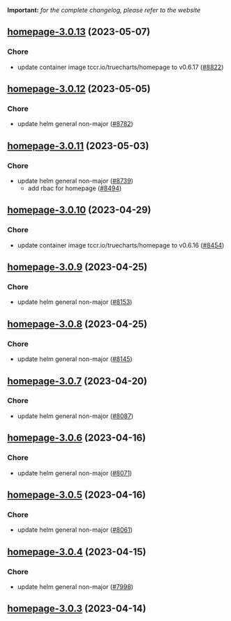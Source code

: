 **Important:**
*for the complete changelog, please refer to the website*




## [homepage-3.0.13](https://github.com/truecharts/charts/compare/homepage-3.0.12...homepage-3.0.13) (2023-05-07)

### Chore

- update container image tccr.io/truecharts/homepage to v0.6.17 ([#8822](https://github.com/truecharts/charts/issues/8822))
  
  


## [homepage-3.0.12](https://github.com/truecharts/charts/compare/homepage-3.0.11...homepage-3.0.12) (2023-05-05)

### Chore

- update helm general non-major ([#8782](https://github.com/truecharts/charts/issues/8782))
  
  


## [homepage-3.0.11](https://github.com/truecharts/charts/compare/homepage-3.0.10...homepage-3.0.11) (2023-05-03)

### Chore

- update helm general non-major ([#8739](https://github.com/truecharts/charts/issues/8739))
  - add rbac for homepage ([#8494](https://github.com/truecharts/charts/issues/8494))
  
  


## [homepage-3.0.10](https://github.com/truecharts/charts/compare/homepage-3.0.9...homepage-3.0.10) (2023-04-29)

### Chore

- update container image tccr.io/truecharts/homepage to v0.6.16 ([#8454](https://github.com/truecharts/charts/issues/8454))
  
  


## [homepage-3.0.9](https://github.com/truecharts/charts/compare/homepage-3.0.8...homepage-3.0.9) (2023-04-25)

### Chore

- update helm general non-major ([#8153](https://github.com/truecharts/charts/issues/8153))
  
  


## [homepage-3.0.8](https://github.com/truecharts/charts/compare/homepage-3.0.7...homepage-3.0.8) (2023-04-25)

### Chore

- update helm general non-major ([#8145](https://github.com/truecharts/charts/issues/8145))
  
  


## [homepage-3.0.7](https://github.com/truecharts/charts/compare/homepage-3.0.6...homepage-3.0.7) (2023-04-20)

### Chore

- update helm general non-major ([#8087](https://github.com/truecharts/charts/issues/8087))
  
  


## [homepage-3.0.6](https://github.com/truecharts/charts/compare/homepage-3.0.5...homepage-3.0.6) (2023-04-16)

### Chore

- update helm general non-major ([#8071](https://github.com/truecharts/charts/issues/8071))
  
  


## [homepage-3.0.5](https://github.com/truecharts/charts/compare/homepage-3.0.4...homepage-3.0.5) (2023-04-16)

### Chore

- update helm general non-major ([#8061](https://github.com/truecharts/charts/issues/8061))
  
  


## [homepage-3.0.4](https://github.com/truecharts/charts/compare/homepage-3.0.3...homepage-3.0.4) (2023-04-15)

### Chore

- update helm general non-major ([#7998](https://github.com/truecharts/charts/issues/7998))
  
  


## [homepage-3.0.3](https://github.com/truecharts/charts/compare/homepage-3.0.2...homepage-3.0.3) (2023-04-14)

